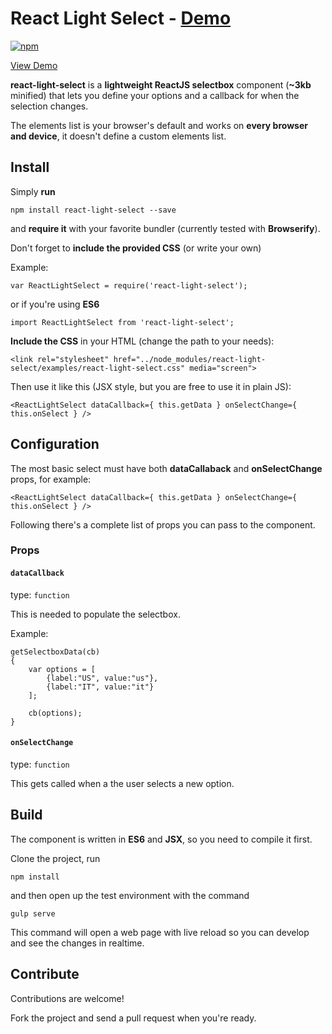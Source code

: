 # React Light Select - [Demo](http://dannycalleri.github.io/react-light-select/)

[![npm](https://img.shields.io/npm/v/react-light-select.svg)](https://www.npmjs.com/package/react-light-select)

[View Demo](http://dannycalleri.github.io/react-light-select/)

**react-light-select** is a **lightweight ReactJS selectbox** component (**~3kb** minified) that lets you define your options and a callback for when the selection changes.

The elements list is your browser's default and works on **every browser and device**, it doesn't define a custom elements list.



## Install

Simply **run**

    npm install react-light-select --save

and **require it** with your favorite bundler (currently tested with **Browserify**).

Don't forget to **include the provided CSS** (or write your own)

Example:

    var ReactLightSelect = require('react-light-select');

or if you're using **ES6**

    import ReactLightSelect from 'react-light-select';

**Include the CSS** in your HTML (change the path to your needs):

    <link rel="stylesheet" href="../node_modules/react-light-select/examples/react-light-select.css" media="screen">

Then use it like this (JSX style, but you are free to use it in plain JS):

    <ReactLightSelect dataCallback={ this.getData } onSelectChange={ this.onSelect } />


## Configuration

The most basic select must have both **dataCallaback** and **onSelectChange** props, for example:

    <ReactLightSelect dataCallback={ this.getData } onSelectChange={ this.onSelect } />
    
Following there's a complete list of props you can pass to the component.
    
### Props   

#### `dataCallback`

type: `function`

This is needed to populate the selectbox.

Example:

    getSelectboxData(cb)
    {
        var options = [
            {label:"US", value:"us"},
            {label:"IT", value:"it"}
        ];

        cb(options);
    }

#### `onSelectChange`

type: `function`

This gets called when a the user selects a new option.


## Build

The component is written in **ES6** and **JSX**, so you need to compile it first.

Clone the project, run

    npm install

and then open up the test environment with the command

    gulp serve

This command will open a web page with live reload so you can develop and see the changes in realtime.


## Contribute

Contributions are welcome!

Fork the project and send a pull request when you're ready.
